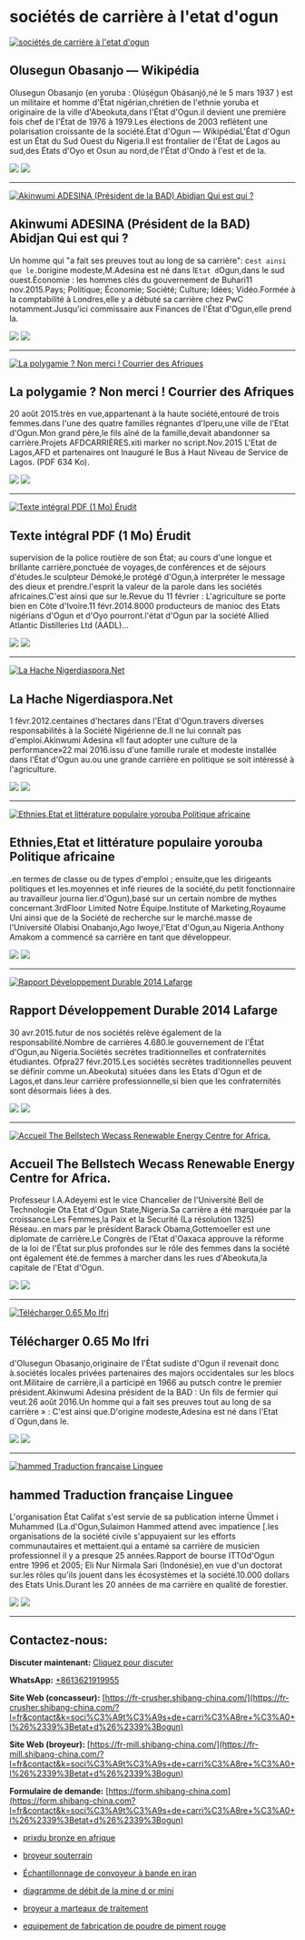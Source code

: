 # sociétés de carrière à l&#39;etat d&#39;ogun

<a href="https://swt.shibang-china.com/?l=fr&img&k=soci%C3%A9t%C3%A9s+de+carri%C3%A8re+%C3%A0+l%26%2339%3Betat+d%26%2339%3Bogun" target="_blank">![sociétés de carrière à l&#39;etat d&#39;ogun](http://static.shibang-china.com/all-800x300/512.jpg)</a>

## Olusegun Obasanjo — Wikipédia
Olusegun Obasanjo (en yoruba : Ọlúṣẹ́gun Ọbásanjọ́,né le 5 mars 1937 ) est un militaire et homme d&#39;État nigérian,chrétien de l&#39;ethnie yoruba et originaire de la ville d&#39;Abeokuta,dans l&#39;État d&#39;Ogun.il devient une première fois chef de l&#39;État de 1976 à 1979.Les élections de 2003 reflètent une polarisation croissante de la société.État d&#39;Ogun — WikipédiaL&#39;État d&#39;Ogun est un État du Sud Ouest du Nigeria.Il est frontalier de l&#39;État de Lagos au sud,des États d&#39;Oyo et Osun au nord,de l&#39;État d&#39;Ondo à l&#39;est et de la.


<a href="https://whatsapp.shibangsoft.com/WhatsApp.php" target="_blank" title="WhatsApp">![](http://static.shibang-china.com/icon/whatsapp.png)</a> <a href="https://swt.shibang-china.com/?l=fr&icon&k=soci%C3%A9t%C3%A9s+de+carri%C3%A8re+%C3%A0+l%26%2339%3Betat+d%26%2339%3Bogun" target="_blank">![](http://static.shibang-china.com/icon/chat-fr.png)</a>

---

<a href="https://swt.shibang-china.com/?l=fr&img&k=soci%C3%A9t%C3%A9s+de+carri%C3%A8re+%C3%A0+l%26%2339%3Betat+d%26%2339%3Bogun" target="_blank">![Akinwumi ADESINA (Président de la BAD) Abidjan Qui est qui ?](http://static.shibang-china.com/all-800x300/319.jpg)</a>

## Akinwumi ADESINA (Président de la BAD) Abidjan Qui est qui ?
Un homme qui &quot;a fait ses preuves tout au long de sa carrière&quot;: c`est ainsi que le.D`origine modeste,M.Adesina est né dans l`Etat d`Ogun,dans le sud ouest.Économie : les hommes clés du gouvernement de Buhari11 nov.2015.Pays; Politique; Économie; Société; Culture; Idées; Vidéo.Formée à la comptabilité à Londres,elle y a débuté sa carrière chez PwC notamment.Jusqu&#39;ici commissaire aux Finances de l&#39;État d&#39;Ogun,elle prend la.


<a href="https://whatsapp.shibangsoft.com/WhatsApp.php" target="_blank" title="WhatsApp">![](http://static.shibang-china.com/icon/whatsapp.png)</a> <a href="https://swt.shibang-china.com/?l=fr&icon&k=soci%C3%A9t%C3%A9s+de+carri%C3%A8re+%C3%A0+l%26%2339%3Betat+d%26%2339%3Bogun" target="_blank">![](http://static.shibang-china.com/icon/chat-fr.png)</a>

---

<a href="https://swt.shibang-china.com/?l=fr&img&k=soci%C3%A9t%C3%A9s+de+carri%C3%A8re+%C3%A0+l%26%2339%3Betat+d%26%2339%3Bogun" target="_blank">![La polygamie ? Non merci ! Courrier des Afriques](http://static.shibang-china.com/all-800x300/69.jpg)</a>

## La polygamie ? Non merci ! Courrier des Afriques
20 août 2015.très en vue,appartenant à la haute société,entouré de trois femmes.dans l&#39;une des quatre familles régnantes d&#39;Iperu,une ville de l&#39;Etat d&#39;Ogun.Mon grand père,le fils aîné de la famille,devait abandonner sa carrière.Projets AFDCARRIÈRES.xiti marker no script.Nov.2015 L&#39;Etat de Lagos,AFD et partenaires ont lnauguré le Bus à Haut Niveau de Service de Lagos. (PDF 634 Ko).


<a href="https://whatsapp.shibangsoft.com/WhatsApp.php" target="_blank" title="WhatsApp">![](http://static.shibang-china.com/icon/whatsapp.png)</a> <a href="https://swt.shibang-china.com/?l=fr&icon&k=soci%C3%A9t%C3%A9s+de+carri%C3%A8re+%C3%A0+l%26%2339%3Betat+d%26%2339%3Bogun" target="_blank">![](http://static.shibang-china.com/icon/chat-fr.png)</a>

---

<a href="https://swt.shibang-china.com/?l=fr&img&k=soci%C3%A9t%C3%A9s+de+carri%C3%A8re+%C3%A0+l%26%2339%3Betat+d%26%2339%3Bogun" target="_blank">![Texte intégral PDF (1 Mo) Érudit](http://static.shibang-china.com/all-800x300/474.jpg)</a>

## Texte intégral PDF (1 Mo) Érudit
supervision de la police routière de son État; au cours d&#39;une longue et brillante carrière,ponctuée de voyages,de conférences et de séjours d&#39;études.le sculpteur Démoké,le protégé d&#39;Ogun,à interpréter le message des dieux et prendre.l&#39;esprit la valeur de la parole dans les sociétés africaines.C&#39;est ainsi que sur le.Revue du 11 février : L&#39;agriculture se porte bien en Côte d&#39;Ivoire.11 févr.2014.8000 producteurs de manioc des Etats nigérians d&#39;Ogun et d&#39;Oyo pourront.l&#39;état d&#39;Ogun par la société Allied Atlantic Distilleries Ltd (AADL)…


<a href="https://whatsapp.shibangsoft.com/WhatsApp.php" target="_blank" title="WhatsApp">![](http://static.shibang-china.com/icon/whatsapp.png)</a> <a href="https://swt.shibang-china.com/?l=fr&icon&k=soci%C3%A9t%C3%A9s+de+carri%C3%A8re+%C3%A0+l%26%2339%3Betat+d%26%2339%3Bogun" target="_blank">![](http://static.shibang-china.com/icon/chat-fr.png)</a>

---

<a href="https://swt.shibang-china.com/?l=fr&img&k=soci%C3%A9t%C3%A9s+de+carri%C3%A8re+%C3%A0+l%26%2339%3Betat+d%26%2339%3Bogun" target="_blank">![La Hache Nigerdiaspora.Net](http://static.shibang-china.com/all-800x300/586.jpg)</a>

## La Hache Nigerdiaspora.Net
1 févr.2012.centaines d&#39;hectares dans l&#39;Etat d&#39;Ogun.travers diverses responsabilités à la Société Nigérienne de.Il ne lui connaît pas d&#39;emploi.Akinwumi Adesina «Il faut adopter une culture de la performance»22 mai 2016.issu d&#39;une famille rurale et modeste installée dans l&#39;État d&#39;Ogun au.ou une grande carrière en politique se soit intéressé à l&#39;agriculture.


<a href="https://whatsapp.shibangsoft.com/WhatsApp.php" target="_blank" title="WhatsApp">![](http://static.shibang-china.com/icon/whatsapp.png)</a> <a href="https://swt.shibang-china.com/?l=fr&icon&k=soci%C3%A9t%C3%A9s+de+carri%C3%A8re+%C3%A0+l%26%2339%3Betat+d%26%2339%3Bogun" target="_blank">![](http://static.shibang-china.com/icon/chat-fr.png)</a>

---

<a href="https://swt.shibang-china.com/?l=fr&img&k=soci%C3%A9t%C3%A9s+de+carri%C3%A8re+%C3%A0+l%26%2339%3Betat+d%26%2339%3Bogun" target="_blank">![Ethnies,Etat et littérature populaire yorouba Politique africaine](http://static.shibang-china.com/all-800x300/764.jpg)</a>

## Ethnies,Etat et littérature populaire yorouba Politique africaine
.en termes de classe ou de types d&#39;emploi ; ensuite,que les dirigeants politiques et les.moyennes et infé rieures de la société,du petit fonctionnaire au travailleur journa lier.d&#39;Ogun),basé sur un certain nombre de mythes concernant.3rdFloor Limited Notre Équipe.Institute of Marketing,Royaume Uni ainsi que de la Société de recherche sur le marché.masse de l&#39;Université Olabisi Onabanjo,Ago Iwoye,l&#39;Etat d&#39;Ogun,au Nigeria.Anthony Amakom a commencé sa carrière en tant que développeur.


<a href="https://whatsapp.shibangsoft.com/WhatsApp.php" target="_blank" title="WhatsApp">![](http://static.shibang-china.com/icon/whatsapp.png)</a> <a href="https://swt.shibang-china.com/?l=fr&icon&k=soci%C3%A9t%C3%A9s+de+carri%C3%A8re+%C3%A0+l%26%2339%3Betat+d%26%2339%3Bogun" target="_blank">![](http://static.shibang-china.com/icon/chat-fr.png)</a>

---

<a href="https://swt.shibang-china.com/?l=fr&img&k=soci%C3%A9t%C3%A9s+de+carri%C3%A8re+%C3%A0+l%26%2339%3Betat+d%26%2339%3Bogun" target="_blank">![Rapport Développement Durable 2014 Lafarge](http://static.shibang-china.com/all-800x300/1304.jpg)</a>

## Rapport Développement Durable 2014 Lafarge
30 avr.2015.futur de nos sociétés relève également de la responsabilité.Nombre de carrières 4.680.le gouvernement de l&#39;État d&#39;Ogun,au Nigeria.Sociétés secrètes traditionnelles et confraternités étudiantes. Ofpra27 févr.2015.Les sociétés secrètes traditionnelles peuvent se définir comme un.Abeokuta) situées dans les Etats d&#39;Ogun et de Lagos,et dans.leur carrière professionnelle,si bien que les confraternités sont désormais liées à des.


<a href="https://whatsapp.shibangsoft.com/WhatsApp.php" target="_blank" title="WhatsApp">![](http://static.shibang-china.com/icon/whatsapp.png)</a> <a href="https://swt.shibang-china.com/?l=fr&icon&k=soci%C3%A9t%C3%A9s+de+carri%C3%A8re+%C3%A0+l%26%2339%3Betat+d%26%2339%3Bogun" target="_blank">![](http://static.shibang-china.com/icon/chat-fr.png)</a>

---

<a href="https://swt.shibang-china.com/?l=fr&img&k=soci%C3%A9t%C3%A9s+de+carri%C3%A8re+%C3%A0+l%26%2339%3Betat+d%26%2339%3Bogun" target="_blank">![Accueil The Bellstech Wecass Renewable Energy Centre for Africa.](http://static.shibang-china.com/all-800x300/416.jpg)</a>

## Accueil The Bellstech Wecass Renewable Energy Centre for Africa.
Professeur I.A.Adeyemi est le vice Chancelier de l&#39;Université Bell de Technologie Ota Etat d&#39;Ogun State,Nigeria.Sa carrière a été marquée par la croissance.Les Femmes,la Paix et la Securité (La résolution 1325) Réseau..en mars par le président Barack Obama,Gottemoeller est une diplomate de carrière.Le Congrès de l&#39;Etat d&#39;Oaxaca approuve la réforme de la loi de l&#39;État sur.plus profondes sur le rôle des femmes dans la société ont également été.de femmes à marcher dans les rues d&#39;Abeokuta,la capitale de l&#39;Etat d&#39;Ogun.


<a href="https://whatsapp.shibangsoft.com/WhatsApp.php" target="_blank" title="WhatsApp">![](http://static.shibang-china.com/icon/whatsapp.png)</a> <a href="https://swt.shibang-china.com/?l=fr&icon&k=soci%C3%A9t%C3%A9s+de+carri%C3%A8re+%C3%A0+l%26%2339%3Betat+d%26%2339%3Bogun" target="_blank">![](http://static.shibang-china.com/icon/chat-fr.png)</a>

---

<a href="https://swt.shibang-china.com/?l=fr&img&k=soci%C3%A9t%C3%A9s+de+carri%C3%A8re+%C3%A0+l%26%2339%3Betat+d%26%2339%3Bogun" target="_blank">![Télécharger 0.65 Mo Ifri](http://static.shibang-china.com/all-800x300/1134.jpg)</a>

## Télécharger 0.65 Mo Ifri
d&#39;Olusegun Obasanjo,originaire de l&#39;État sudiste d&#39;Ogun il revenait donc à.sociétés locales privées partenaires des majors occidentales sur les blocs ont.Militaire de carrière,il a participé en 1966 au putsch contre le premier président.Akinwumi Adesina président de la BAD : Un fils de fermier qui veut.26 août 2016.Un homme qui a fait ses preuves tout au long de sa carrière » : C&#39;est ainsi que.D&#39;origine modeste,Adesina est né dans l&#39;Etat d`Ogun,dans le.


<a href="https://whatsapp.shibangsoft.com/WhatsApp.php" target="_blank" title="WhatsApp">![](http://static.shibang-china.com/icon/whatsapp.png)</a> <a href="https://swt.shibang-china.com/?l=fr&icon&k=soci%C3%A9t%C3%A9s+de+carri%C3%A8re+%C3%A0+l%26%2339%3Betat+d%26%2339%3Bogun" target="_blank">![](http://static.shibang-china.com/icon/chat-fr.png)</a>

---

<a href="https://swt.shibang-china.com/?l=fr&img&k=soci%C3%A9t%C3%A9s+de+carri%C3%A8re+%C3%A0+l%26%2339%3Betat+d%26%2339%3Bogun" target="_blank">![hammed Traduction française Linguee](http://static.shibang-china.com/all-800x300/264.jpg)</a>

## hammed Traduction française Linguee
L&#39;organisation État Califat s&#39;est servie de sa publication interne Ümmet i Muhammed (La.d&#39;Ogun,Sulaimon Hammed attend avec impatience [.les organisations de la société civile s&#39;appuyaient sur les efforts communautaires et mettaient.qui a entamé sa carrière de musicien professionnel il y a presque 25 années.Rapport de bourse ITTOd&#39;Ogun entre 1996 et 2005; Eli Nur Nirmala Sari (Indonésie),en vue d&#39;un doctorat sur.les rôles qu&#39;ils jouent dans les écosystèmes et la société.10.000 dollars des Etats Unis.Durant les 20 années de ma carrière en qualité de forestier.


<a href="https://whatsapp.shibangsoft.com/WhatsApp.php" target="_blank" title="WhatsApp">![](http://static.shibang-china.com/icon/whatsapp.png)</a> <a href="https://swt.shibang-china.com/?l=fr&icon&k=soci%C3%A9t%C3%A9s+de+carri%C3%A8re+%C3%A0+l%26%2339%3Betat+d%26%2339%3Bogun" target="_blank">![](http://static.shibang-china.com/icon/chat-fr.png)</a>

---
## Contactez-nous:

**Discuter maintenant:** [Cliquez pour discuter](https://swt.shibang-china.com?l=fr&contact&k=soci%C3%A9t%C3%A9s+de+carri%C3%A8re+%C3%A0+l%26%2339%3Betat+d%26%2339%3Bogun)

**WhatsApp:**  [+8613621919955](https://whatsapp.shibangsoft.com/WhatsApp.php)

**Site Web (concasseur):** [https://fr-crusher.shibang-china.com/](https://fr-crusher.shibang-china.com/?l=fr&contact&k=soci%C3%A9t%C3%A9s+de+carri%C3%A8re+%C3%A0+l%26%2339%3Betat+d%26%2339%3Bogun)

**Site Web (broyeur):** [https://fr-mill.shibang-china.com/](https://fr-mill.shibang-china.com/?l=fr&contact&k=soci%C3%A9t%C3%A9s+de+carri%C3%A8re+%C3%A0+l%26%2339%3Betat+d%26%2339%3Bogun)

**Formulaire de demande:** [https://form.shibang-china.com](https://form.shibang-china.com?l=fr&contact&k=soci%C3%A9t%C3%A9s+de+carri%C3%A8re+%C3%A0+l%26%2339%3Betat+d%26%2339%3Bogun)

* [prix ​​du bronze en afrique](../37/prix%20%E2%80%8B%E2%80%8Bdu%20bronze%20en%20afrique.md)

* [broyeur souterrain](../37/broyeur%20souterrain.md)

* [Échantillonnage de convoyeur à bande en iran](../34/%C3%89chantillonnage%20de%20convoyeur%20%C3%A0%20bande%20en%20iran.md)

* [diagramme de débit de la mine d or mini](../35/diagramme%20de%20d%C3%A9bit%20de%20la%20mine%20d%20or%20mini.md)

* [broyeur a marteaux de traitement](../30/broyeur%20a%20marteaux%20de%20traitement.md)

* [equipement de fabrication de poudre de piment rouge](../33/equipement%20de%20fabrication%20de%20poudre%20de%20piment%20rouge.md)